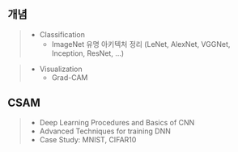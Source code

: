 ## 개념

> - Classification
>   - ImageNet 유명 아키텍처 정리 (LeNet, AlexNet, VGGNet, Inception, ResNet, ...)

> - Visualization
>   - Grad-CAM
  
  
  
## CSAM
> - Deep Learning Procedures and Basics of CNN
> - Advanced Techniques for training DNN
> - Case Study: MNIST, CIFAR10
